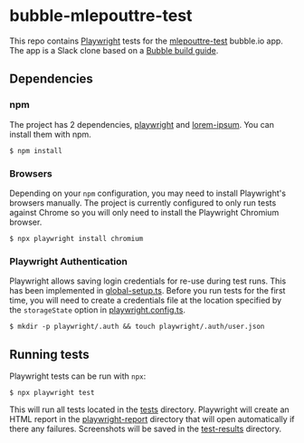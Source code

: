 # bubble-mlepouttre-test

This repo contains [Playwright](https://playwright.dev/) tests for the
[mlepouttre-test](https://mlepouttre-test.bubbleapps.io/) bubble.io app. The app
is a Slack clone based on a [Bubble build guide](https://bubble.io/blog/build-no-code-slack-clone/).

## Dependencies

### npm

The project has 2 dependencies, [playwright](https://www.npmjs.com/package/@playwright/test) and [lorem-ipsum](https://www.npmjs.com/package/lorem-ipsum). You can
install them with npm.

    $ npm install 

### Browsers

Depending on your `npm` configuration, you may need to install Playwright's
browsers manually. The project is currently configured to only run tests against
Chrome so you will only need to install the Playwright Chromium browser.

    $ npx playwright install chromium

### Playwright Authentication

Playwright allows saving login credentials for re-use during test runs. This has
been implemented in [global-setup.ts](/global-setup.ts). Before you run tests
for the first time, you will need to create a credentials file at the location
specified by the `storageState` option in
[playwright.config.ts](/playwright.config.ts).

    $ mkdir -p playwright/.auth && touch playwright/.auth/user.json

## Running tests

Playwright tests can be run with `npx`:

    $ npx playwright test

This will run all tests located in the [tests](/tests) directory. Playwright
will create an HTML report in the [playwright-report](/playwright-report/)
directory that will open automatically if there any failures. Screenshots will
be saved in the [test-results](/test-results/) directory.
